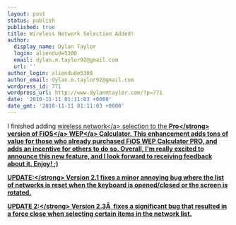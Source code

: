 ```yaml
---
layout: post
status: publish
published: true
title: Wireless Network Selection Added!
author:
  display_name: Dylan Taylor
  login: aliendude5300
  email: dylan.m.taylor92@gmail.com
  url: ''
author_login: aliendude5300
author_email: dylan.m.taylor92@gmail.com
wordpress_id: 771
wordpress_url: http://www.dylanmtaylor.com/?p=771
date: '2010-11-11 01:11:03 +0000'
date_gmt: '2010-11-11 01:11:03 +0000'
---
```

<p>I finished adding <a class="zem_slink" title="Wireless network" rel="wikipedia" href="http:&#47;&#47;en.wikipedia.org&#47;wiki&#47;Wireless_network">wireless network<&#47;a> selection to the <strong>Pro<&#47;strong> version of <a class="zem_slink" title="Verizon FiOS" rel="wikipedia" href="http:&#47;&#47;en.wikipedia.org&#47;wiki&#47;Verizon_FiOS">FiOS<&#47;a> <a class="zem_slink" title="Wired Equivalent Privacy" rel="wikipedia" href="http:&#47;&#47;en.wikipedia.org&#47;wiki&#47;Wired_Equivalent_Privacy">WEP<&#47;a> Calculator. This enhancement adds tons of value for those who already purchased FiOS WEP Calculator PRO, and adds an incentive for others to do so. Overall, I'm really excited to announce this new feature, and I look forward to receiving feedback about it. Enjoy! ;)</p>
<p><strong>UPDATE:<&#47;strong> Version 2.1 fixes a minor annoying bug where the list of networks is reset when the keyboard is opened&#47;closed or the screen is rotated.</p>
<p><strong>UPDATE 2:<&#47;strong> Version 2.3&Acirc;&nbsp; fixes a significant bug that resulted in a force close when selecting certain items in the network list.</p>
